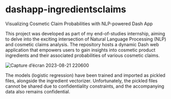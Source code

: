 # dashapp-ingredientsclaims
Visualizing Cosmetic Claim Probabilities with NLP-powered Dash App


This project was developed as part of my end-of-studies internship, aiming to delve into the exciting intersection of Natural Language Processing (NLP) and cosmetic claims analysis. The repository hosts a dynamic Dash web application that empowers users to gain insights into cosmetic product ingredients and their associated probabilities of various cosmetic claims.

![Capture d’écran 2023-08-21 220600](https://github.com/NajiaB/dashapp-ingredientsclaims/assets/113135809/9d5e38bb-c81d-4675-9aad-13752990b2d7)

The models (logistic regression) have been trained and imported as pickled files, alongside the ingredient vectorizer. Unfortunately, the pickled files cannot be shared due to confidentiality constraints, and the accompanying data also remains confidential.
